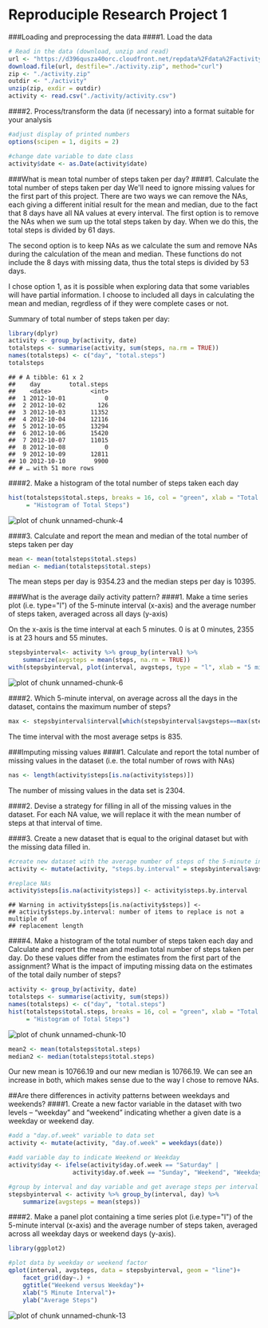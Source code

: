 Reproduciple Research Project 1
===============================


###Loading and preprocessing the data
####1. Load the data

```r
# Read in the data (download, unzip and read) 
url <- "https://d396qusza40orc.cloudfront.net/repdata%2Fdata%2Factivity.zip"
download.file(url, destfile="./activity.zip", method="curl") 
zip <- "./activity.zip"
outdir <- "./activity"
unzip(zip, exdir = outdir)
activity <- read.csv("./activity/activity.csv")
```
####2. Process/transform the data (if necessary) into a format suitable for your analysis

```r
#adjust display of printed numbers
options(scipen = 1, digits = 2)

#change date variable to date class
activity$date <- as.Date(activity$date)
```

###What is mean total number of steps taken per day?
####1. Calculate the total number of steps taken per day
We'll need to ignore missing values for the first part of this project. There are
two ways we can remove the NAs, each giving a different initial result for the mean and median, due to the fact that 8 days have all NA values at every interval. The first option is to remove the NAs when we sum up the total steps taken by day. When we do this, the total steps is divided by 61 days. 

The second option is to keep NAs as we calculate the sum and remove NAs during the calculation of the mean and median. These functions do not include the 8 days with missing data, thus the total steps is divided by 53 days.

I chose option 1, as it is possible when exploring data that some variables will have partial information. I choose to included all days in calculating the mean and median, regrdless of if they were complete cases or not.

Summary of total number of steps taken per day:

```r
library(dplyr)
activity <- group_by(activity, date)
totalsteps <- summarise(activity, sum(steps, na.rm = TRUE))
names(totalsteps) <- c("day", "total.steps")
totalsteps
```

```
## # A tibble: 61 x 2
##    day        total.steps
##    <date>           <int>
##  1 2012-10-01           0
##  2 2012-10-02         126
##  3 2012-10-03       11352
##  4 2012-10-04       12116
##  5 2012-10-05       13294
##  6 2012-10-06       15420
##  7 2012-10-07       11015
##  8 2012-10-08           0
##  9 2012-10-09       12811
## 10 2012-10-10        9900
## # … with 51 more rows
```

####2. Make a histogram of the total number of steps taken each day

```r
hist(totalsteps$total.steps, breaks = 16, col = "green", xlab = "Total Steps per Day", main 
     = "Histogram of Total Steps")
```

![plot of chunk unnamed-chunk-4](figure/unnamed-chunk-4-1.png)

####3. Calculate and report the mean and median of the total number of steps taken per day

```r
mean <- mean(totalsteps$total.steps)
median <- median(totalsteps$total.steps)
```
The mean steps per day is 9354.23 and the median steps per day is 10395.


###What is the average daily activity pattern?
####1. Make a time series plot (i.e. type="l") of the 5-minute interval (x-axis) and the average number of steps taken, averaged across all days (y-axis)

On the x-axis is the time interval at each 5 minutes. 0 is at 0 minutes, 2355 is at 23 hours and 55 minutes.

```r
stepsbyinterval<- activity %>% group_by(interval) %>% 
    summarize(avgsteps = mean(steps, na.rm = TRUE))
with(stepsbyinterval, plot(interval, avgsteps, type = "l", xlab = "5 minute intervals", main = "Avg Steps Per 5 Minute Intervals"))
```

![plot of chunk unnamed-chunk-6](figure/unnamed-chunk-6-1.png)


####2. Which 5-minute interval, on average across all the days in the dataset, contains the maximum number of steps?

```r
max <- stepsbyinterval$interval[which(stepsbyinterval$avgsteps==max(stepsbyinterval$avgsteps))]
```

The time interval with the most average setps is 835. 

###Imputing missing values
####1. Calculate and report the total number of missing values in the dataset (i.e. the total number of rows with NAs)

```r
nas <- length(activity$steps[is.na(activity$steps)])
```

The number of missing values in the data set is 2304. 

####2. Devise a strategy for filling in all of the missing values in the dataset. 
For each NA value, we will replace it with the mean number of steps at that interval of time. 

####3. Create a new dataset that is equal to the original dataset but with the missing data filled in.

```r
#create new dataset with the average number of steps of the 5-minute interval over across all the days. 
activity <- mutate(activity, "steps.by.interval" = stepsbyinterval$avgsteps)

#replace NAs
activity$steps[is.na(activity$steps)] <- activity$steps.by.interval
```

```
## Warning in activity$steps[is.na(activity$steps)] <-
## activity$steps.by.interval: number of items to replace is not a multiple of
## replacement length
```

####4. Make a histogram of the total number of steps taken each day and Calculate and report the mean and median total number of steps taken per day. Do these values differ from the estimates from the first part of the assignment? What is the impact of imputing missing data on the estimates of the total daily number of steps?


```r
activity <- group_by(activity, date)
totalsteps <- summarise(activity, sum(steps))
names(totalsteps) <- c("day", "total.steps")
hist(totalsteps$total.steps, breaks = 16, col = "green", xlab = "Total Steps per Day", main 
     = "Histogram of Total Steps")
```

![plot of chunk unnamed-chunk-10](figure/unnamed-chunk-10-1.png)



```r
mean2 <- mean(totalsteps$total.steps)
median2 <- median(totalsteps$total.steps)
```

Our new mean is 10766.19 and our new median is 10766.19. We can see an increase in both, which makes sense due to the way I chose to remove NAs. 


##Are there differences in activity patterns between weekdays and weekends?
####1. Create a new factor variable in the dataset with two levels – “weekday” and “weekend” indicating whether a given date is a weekday or weekend day.

```r
#add a "day.of.week" variable to data set
activity <- mutate(activity, "day.of.week" = weekdays(date))

#add variable day to indicate Weekend or Weekday
activity$day <- ifelse(activity$day.of.week == "Saturday" | 
                  activity$day.of.week == "Sunday", "Weekend", "Weekday")

#group by interval and day variable and get average steps per interval
stepsbyinterval <- activity %>% group_by(interval, day) %>% 
    summarize(avgsteps = mean(steps))
```
####2. Make a panel plot containing a time series plot (i.e.type="l") of the 5-minute interval (x-axis) and the average number of steps taken, averaged across all weekday days or weekend days (y-axis). 

```r
library(ggplot2)

#plot data by weekday or weekend factor
qplot(interval, avgsteps, data = stepsbyinterval, geom = "line")+ 
    facet_grid(day~.) +
    ggtitle("Weekend versus Weekday")+
    xlab("5 Minute Interval")+
    ylab("Average Steps")
```

![plot of chunk unnamed-chunk-13](figure/unnamed-chunk-13-1.png)

